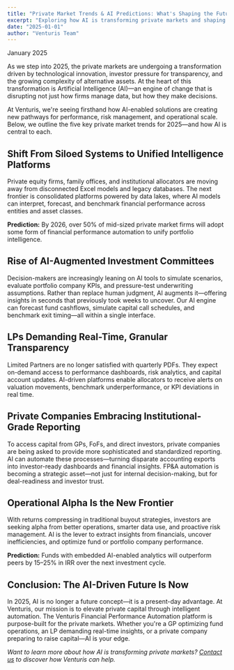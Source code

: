 ```yaml
---
title: "Private Market Trends & AI Predictions: What's Shaping the Future as we begin 2025"
excerpt: "Exploring how AI is transforming private markets and shaping investment decisions in 2025"
date: "2025-01-01"
author: "Venturis Team"
---
```


January 2025

As we step into 2025, the private markets are undergoing a transformation driven by technological innovation, investor pressure for transparency, and the growing complexity of alternative assets. At the heart of this transformation is Artificial Intelligence (AI)—an engine of change that is disrupting not just how firms manage data, but how they make decisions.

At Venturis, we're seeing firsthand how AI-enabled solutions are creating new pathways for performance, risk management, and operational scale. Below, we outline the five key private market trends for 2025—and how AI is central to each.

## Shift From Siloed Systems to Unified Intelligence Platforms
Private equity firms, family offices, and institutional allocators are moving away from disconnected Excel models and legacy databases. The next frontier is consolidated platforms powered by data lakes, where AI models can interpret, forecast, and benchmark financial performance across entities and asset classes.

**Prediction:** By 2026, over 50% of mid-sized private market firms will adopt some form of financial performance automation to unify portfolio intelligence.

## Rise of AI-Augmented Investment Committees
Decision-makers are increasingly leaning on AI tools to simulate scenarios, evaluate portfolio company KPIs, and pressure-test underwriting assumptions. Rather than replace human judgment, AI augments it—offering insights in seconds that previously took weeks to uncover. Our AI engine can forecast fund cashflows, simulate capital call schedules, and benchmark exit timing—all within a single interface.

## LPs Demanding Real-Time, Granular Transparency
Limited Partners are no longer satisfied with quarterly PDFs. They expect on-demand access to performance dashboards, risk analytics, and capital account updates. AI-driven platforms enable allocators to receive alerts on valuation movements, benchmark underperformance, or KPI deviations in real time.

## Private Companies Embracing Institutional-Grade Reporting
To access capital from GPs, FoFs, and direct investors, private companies are being asked to provide more sophisticated and standardized reporting. AI can automate these processes—turning disparate accounting exports into investor-ready dashboards and financial insights. FP&A automation is becoming a strategic asset—not just for internal decision-making, but for deal-readiness and investor trust.

## Operational Alpha Is the New Frontier
With returns compressing in traditional buyout strategies, investors are seeking alpha from better operations, smarter data use, and proactive risk management. AI is the lever to extract insights from financials, uncover inefficiencies, and optimize fund or portfolio company performance.

**Prediction:** Funds with embedded AI-enabled analytics will outperform peers by 15–25% in IRR over the next investment cycle.

## Conclusion: The AI-Driven Future Is Now
In 2025, AI is no longer a future concept—it is a present-day advantage. At Venturis, our mission is to elevate private capital through intelligent automation. The Venturis Financial Performance Automation platform is purpose-built for the private markets. Whether you're a GP optimizing fund operations, an LP demanding real-time insights, or a private company preparing to raise capital—AI is your edge.

*Want to learn more about how AI is transforming private markets? [Contact us](/contact) to discover how Venturis can help.* 